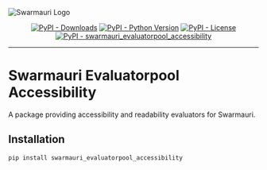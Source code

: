 ![Swarmauri Logo](https://res.cloudinary.com/dbjmpekvl/image/upload/v1730099724/Swarmauri-logo-lockup-2048x757_hww01w.png)

<p align="center">
    <a href="https://pypi.org/project/swarmauri_evaluatorpool_accessibility/">
        <img src="https://img.shields.io/pypi/dm/swarmauri_evaluatorpool_accessibility" alt="PyPI - Downloads"/></a>
    <a href="https://pypi.org/project/swarmauri_evaluatorpool_accessibility/">
        <img src="https://img.shields.io/pypi/pyversions/swarmauri_evaluatorpool_accessibility" alt="PyPI - Python Version"/></a>
    <a href="https://pypi.org/project/swarmauri_evaluatorpool_accessibility/">
        <img src="https://img.shields.io/pypi/l/swarmauri_evaluatorpool_accessibility" alt="PyPI - License"/></a>
    <a href="https://pypi.org/project/swarmauri_evaluatorpool_accessibility/">
        <img src="https://img.shields.io/pypi/v/swarmauri_evaluatorpool_accessibility?label=swarmauri_evaluatorpool_accessibility&color=green" alt="PyPI - swarmauri_evaluatorpool_accessibility"/></a>
</p>

---

# Swarmauri Evaluatorpool Accessibility

A package providing accessibility and readability evaluators for Swarmauri.

## Installation

```bash
pip install swarmauri_evaluatorpool_accessibility
```
